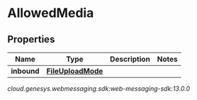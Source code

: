 # AllowedMedia


## Properties

| Name | Type | Description | Notes |
| ------------ | ------------- | ------------- | ------------- |
| **inbound** | [**FileUploadMode**](FileUploadMode) |  |  |




_cloud.genesys.webmessaging.sdk:web-messaging-sdk:13.0.0_
